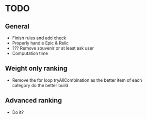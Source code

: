 # TODO

## General
- Finish rules and add check
- Properly handle Epic & Relic
- ??? Remove souvenir or at least ask user
- Computation time

## Weight only ranking

- Remove the for loop tryAllCombination as the better item of each category do the better build


## Advanced ranking

- Do it?